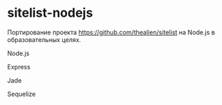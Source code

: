 sitelist-nodejs
===============
Портирование проекта https://github.com/thealien/sitelist на Node.js в образовательных целях.

Node.js

Express

Jade

Sequelize
